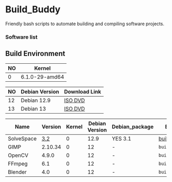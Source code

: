 # Build_Buddy
Friendly bash scripts to automate building and compiling software projects.





### Software list



## Build Environment

| NO| Kernel            |
|---|-------------------|
| 0| 6.1.0-29-amd64    |


| NO | Debian Version | Download Link |
|----|----------------|---------------|
| 12 | Debian 12.9      | [ISO DVD](https://cdimage.debian.org/cdimage/archive/12.9.0/amd64/iso-dvd/)             |
| 13 | Debian 13      | [ISO DVD](https://mirror.accum.se/debian-cd/current/amd64/iso-dvd/) |





| Name       | Version | Kernel   | Debian Version | Debian_package                                             | Build Script          | Tested (Y/N) | Description                                                                 |
| ---------- | ------- | -------- | -------------- | ---------------------------------------------------------- | --------------------- | ------------ | --------------------------------------------------------------------------- |
| SolveSpace | [3.2](https://github.com/solvespace/solvespace/commit/74a13ef6)     | 0 | 12.9      |  YES 3.1 | [build](https://github.com/Tpj-root/Build_Buddy/blob/main/build_solvespace.sh) |        Y(good)     |  - | 
| GIMP       | 2.10.34 | 0 | 12      |  -  | `build_gimp.sh`       |             |  - | 
| OpenCV     | 4.9.0   | 0 | 12      |  -  | `build_opencv.sh`     |             |  - | 
| FFmpeg     | 6.1     | 0 | 12      |  -  | `build_ffmpeg.sh`     |             |  - | 
| Blender    | 4.0     | 0 | 12      |  -  | `build_blender.sh`    |             |  - | 